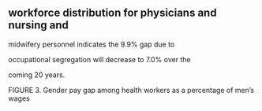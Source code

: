 ## workforce distribution for physicians and nursing and

midwifery personnel indicates the 9.9% gap due to

occupational segregation will decrease to 7.0% over the

coming 20 years.

FIGURE 3. Gender pay gap among health workers as a percentage of men’s wages